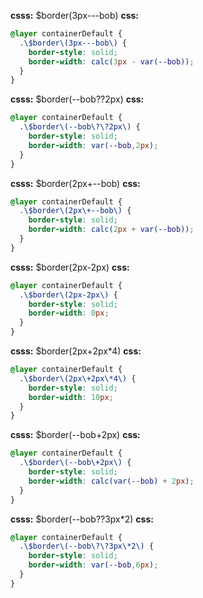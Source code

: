 **csss:** $border(3px---bob)
**css:**
```css
@layer containerDefault {
  .\$border\(3px---bob\) {
    border-style: solid;
    border-width: calc(3px - var(--bob));
  }
}
```

**csss:** $border(--bob??2px)
**css:**
```css
@layer containerDefault {
  .\$border\(--bob\?\?2px\) {
    border-style: solid;
    border-width: var(--bob,2px);
  }
}
```

**csss:** $border(2px+--bob)
**css:**
```css
@layer containerDefault {
  .\$border\(2px\+--bob\) {
    border-style: solid;
    border-width: calc(2px + var(--bob));
  }
}
```

**csss:** $border(2px-2px)
**css:**
```css
@layer containerDefault {
  .\$border\(2px-2px\) {
    border-style: solid;
    border-width: 0px;
  }
}
```
**csss:** $border(2px+2px*4)
**css:**
```css
@layer containerDefault {
  .\$border\(2px\+2px\*4\) {
    border-style: solid;
    border-width: 10px;
  }
}
```

**csss:** $border(--bob+2px)
**css:**
```css
@layer containerDefault {
  .\$border\(--bob\+2px\) {
    border-style: solid;
    border-width: calc(var(--bob) + 2px);
  }
}
```

**csss:** $border(--bob??3px*2)
**css:**
```css
@layer containerDefault {
  .\$border\(--bob\?\?3px\*2\) {
    border-style: solid;
    border-width: var(--bob,6px);
  }
}
```